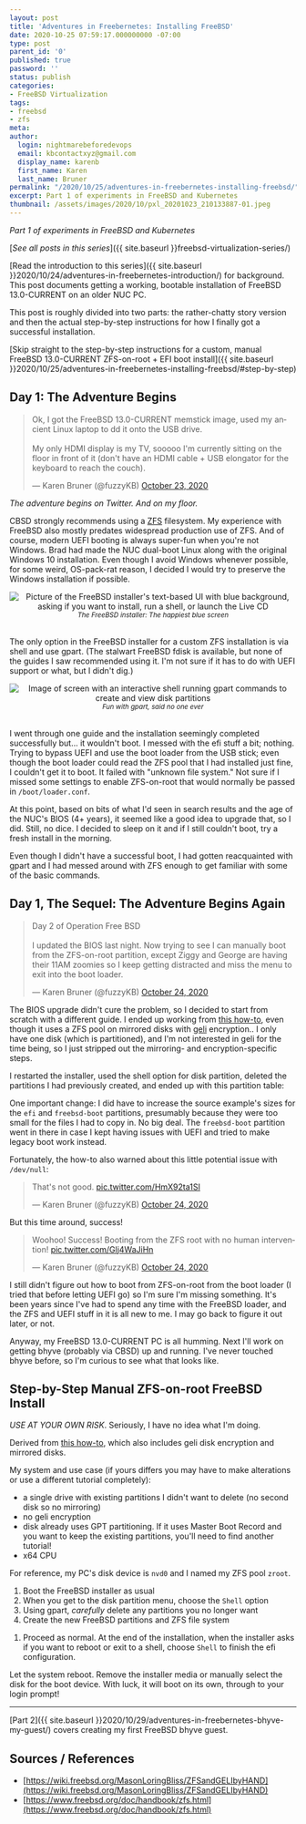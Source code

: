 ```yaml
---
layout: post
title: 'Adventures in Freebernetes: Installing FreeBSD'
date: 2020-10-25 07:59:17.000000000 -07:00
type: post
parent_id: '0'
published: true
password: ''
status: publish
categories:
- FreeBSD Virtualization
tags:
- freebsd
- zfs
meta:
author:
  login: nightmarebeforedevops
  email: kbcontactxyz@gmail.com
  display_name: karenb
  first_name: Karen
  last_name: Bruner
permalink: "/2020/10/25/adventures-in-freebernetes-installing-freebsd/"
excerpt: Part 1 of experiments in FreeBSD and Kubernetes
thumbnail: /assets/images/2020/10/pxl_20201023_210133887-01.jpeg
---
```


_Part 1 of experiments in FreeBSD and Kubernetes_


[_See all posts in this series_]({{ site.baseurl }}freebsd-virtualization-series/)


[Read the introduction to this series]({{ site.baseurl }}2020/10/24/adventures-in-freebernetes-introduction/) for background. This post documents getting a working, bootable installation of FreeBSD 13.0-CURRENT on an older NUC PC.


This post is roughly divided into two parts: the rather-chatty story version and then the actual step-by-step instructions for how I finally got a successful installation.


[Skip straight to the step-by-step instructions for a custom, manual FreeBSD 13.0-CURRENT ZFS-on-root + EFI boot install]({{ site.baseurl }}2020/10/25/adventures-in-freebernetes-installing-freebsd/#step-by-step)


## Day 1: The Adventure Begins
<blockquote class="twitter-tweet"><p lang="en" dir="ltr">Ok, I got the FreeBSD 13.0-CURRENT memstick image, used my ancient Linux laptop to dd it onto the USB drive.<br><br>My only HDMI display is my TV, sooooo I&#39;m currently sitting on the floor in front of it (don&#39;t have an HDMI cable + USB elongator for the keyboard to reach the couch).</p>&mdash; Karen Bruner (@fuzzyKB) <a href="https://twitter.com/fuzzyKB/status/1319742463527940097?ref_src=twsrc%5Etfw">October 23, 2020</a></blockquote> <script async src="https://platform.twitter.com/widgets.js" charset="utf-8"></script>

_The adventure begins on Twitter. And on my floor._


CBSD strongly recommends using a [ZFS](https://www.freebsd.org/doc/handbook/zfs.html) filesystem. My experience with FreeBSD also mostly predates widespread production use of ZFS. And of course, modern UEFI booting is always super-fun when you're not Windows. Brad had made the NUC dual-boot Linux along with the original Windows 10 installation. Even though I avoid Windows whenever possible, for some weird, OS-pack-rat reason, I decided I would try to preserve the Windows installation if possible.


<div align="center">
<img
src="{{ site.baseurl }}assets/images/2020/10/pxl_20201023_202719424.jpg"
alt="Picture of the FreeBSD installer's text-based UI with blue background, asking if you want to install, run a shell, or launch the Live CD">
<br>
<i><small>
The FreeBSD installer: The happiest blue screen
</small></i>
</div>
<br>


The only option in the FreeBSD installer for a custom ZFS installation is via shell and use gpart. (The stalwart FreeBSD fdisk is available, but none of the guides I saw recommended using it. I'm not sure if it has to do with UEFI support or what, but I didn't dig.)


<div align="center">
<img
src="{{ site.baseurl }}assets/images/2020/10/pxl_20201023_210133887-01.jpeg"
alt="Image of screen with an interactive shell running gpart commands to create and view disk partitions">
<br>
<i><small>
Fun with gpart, said no one ever
</small></i>
</div>
<br>


I went through one guide and the installation seemingly completed successfully but... it wouldn't boot. I messed with the efi stuff a bit; nothing. Trying to bypass UEFI and use the boot loader from the USB stick; even though the boot loader could read the ZFS pool that I had installed just fine, I couldn't get it to boot. It failed with "unknown file system." Not sure if I missed some settings to enable ZFS-on-root that would normally be passed in `/boot/loader.conf`.


At this point, based on bits of what I'd seen in search results and the age of the NUC's BIOS (4+ years), it seemed like a good idea to upgrade that, so I did. Still, no dice. I decided to sleep on it and if I still couldn't boot, try a fresh install in the morning.


Even though I didn't have a successful boot, I had gotten reacquainted with gpart and I had messed around with ZFS enough to get familiar with some of the basic commands.


## Day 1, The Sequel: The Adventure Begins Again

<blockquote class="twitter-tweet"><p lang="en" dir="ltr">Day 2 of Operation Free BSD<br><br>I updated the BIOS last night. Now trying to see I can manually boot from the ZFS-on-root partition, except Ziggy and George are having their 11AM zoomies so I keep getting distracted and miss the menu to exit into the boot loader.</p>&mdash; Karen Bruner (@fuzzyKB) <a href="https://twitter.com/fuzzyKB/status/1320067211864621058?ref_src=twsrc%5Etfw">October 24, 2020</a></blockquote> <script async src="https://platform.twitter.com/widgets.js" charset="utf-8"></script>


The BIOS upgrade didn't cure the problem, so I decided to start from scratch with a different guide. I ended up working from [this how-to](https://wiki.freebsd.org/MasonLoringBliss/ZFSandGELIbyHAND), even though it uses a ZFS pool on mirrored disks with [geli](https://www.freebsd.org/cgi/man.cgi?geli(8)) encryption.. I only have one disk (which is partitioned), and I'm not interested in geli for the time being, so I just stripped out the mirroring- and encryption-specific steps.


I restarted the installer, used the shell option for disk partition, deleted the partitions I had previously created, and ended up with this partition table:

<script src="https://gist.github.com/kbruner/b5705fab6c1dc77374f2604a2284e3eb.js"></script>

One important change: I did have to increase the source example's sizes for the `efi` and `freebsd-boot` partitions, presumably because they were too small for the files I had to copy in. No big deal. The `freebsd-boot` partition went in there in case I kept having issues with UEFI and tried to make legacy boot work instead.


Fortunately, the how-to also warned about this little potential issue with `/dev/null`:

<blockquote class="twitter-tweet"><p lang="en" dir="ltr">That&#39;s not good. <a href="https://t.co/HmX92ta1SI">pic.twitter.com/HmX92ta1SI</a></p>&mdash; Karen Bruner (@fuzzyKB) <a href="https://twitter.com/fuzzyKB/status/1320096641840394241?ref_src=twsrc%5Etfw">October 24, 2020</a></blockquote> <script async src="https://platform.twitter.com/widgets.js" charset="utf-8"></script>

But this time around, success!

<blockquote class="twitter-tweet"><p lang="en" dir="ltr">Woohoo! Success! Booting from the ZFS root with no human intervention! <a href="https://t.co/Glj4WaJiHn">pic.twitter.com/Glj4WaJiHn</a></p>&mdash; Karen Bruner (@fuzzyKB) <a href="https://twitter.com/fuzzyKB/status/1320104084183994368?ref_src=twsrc%5Etfw">October 24, 2020</a></blockquote> <script async src="https://platform.twitter.com/widgets.js" charset="utf-8"></script>

I still didn't figure out how to boot from ZFS-on-root from the boot loader (I tried that before letting UEFI go) so I'm sure I'm missing something. It's been years since I've had to spend any time with the FreeBSD loader, and the ZFS and UEFI stuff in it is all new to me. I may go back to figure it out later, or not.


Anyway, my FreeBSD 13.0-CURRENT PC is all humming. Next I'll work on getting bhyve (probably via CBSD) up and running. I've never touched bhyve before, so I'm curious to see what that looks like.


## Step-by-Step Manual ZFS-on-root FreeBSD Install


_USE AT YOUR OWN RISK_. Seriously, I have no idea what I'm doing.


Derived from [this how-to](https://wiki.freebsd.org/MasonLoringBliss/ZFSandGELIbyHAND), which also includes geli disk encryption and mirrored disks.


My system and use case (if yours differs you may have to make alterations or use a different tutorial completely):


* a single drive with existing partitions I didn't want to delete (no second disk so no mirroring)
* no geli encryption
* disk already uses GPT partitioning. If it uses Master Boot Record and you want to keep the existing partitions, you'll need to find another tutorial!
* x64 CPU


For reference, my PC's disk device is `nvd0` and I named my ZFS pool `zroot`.


   1. Boot the FreeBSD installer as usual
   1. When you get to the disk partition menu, choose the `Shell` option
   1. Using gpart, _carefully_ delete any partitions you no longer want
   1. Create the new FreeBSD partitions and ZFS file system
<script src="https://gist.github.com/kbruner/852949efb55b34c26b895132f4781b6b.js"></script>
   1. Proceed as normal. At the end of the installation, when the installer asks if you want to reboot or exit to a shell, choose `Shell` to finish the efi configuration.
<script src="https://gist.github.com/kbruner/312dfdabfd57c171a62c1add88a511b6.js"></script>

Let the system reboot. Remove the installer media or manually select the disk for the boot device. With luck, it will boot on its own, through to your login prompt!


* * *

[Part 2]({{ site.baseurl }}2020/10/29/adventures-in-freebernetes-bhyve-my-guest/) covers creating my first FreeBSD bhyve guest.


## Sources / References


* [https://wiki.freebsd.org/MasonLoringBliss/ZFSandGELIbyHAND](https://wiki.freebsd.org/MasonLoringBliss/ZFSandGELIbyHAND)
* [https://www.freebsd.org/doc/handbook/zfs.html](https://www.freebsd.org/doc/handbook/zfs.html)



